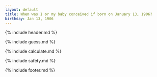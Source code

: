```yaml
---
layout: default
title: When was I or my baby conceived if born on January 13, 1906?
birthday: Jan 13, 1906
---
```


{% include header.md %}

{% include guess.md %}

{% include calculate.md %}

{% include safety.md %}

{% include footer.md %}



